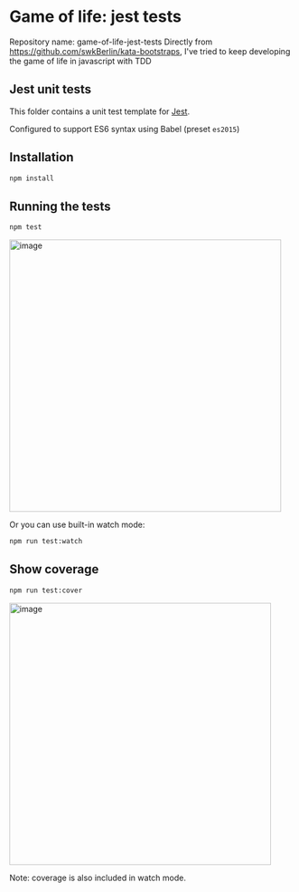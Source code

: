 # Game of life: jest tests
Repository name: game-of-life-jest-tests
Directly from https://github.com/swkBerlin/kata-bootstraps, I've tried to keep developing the game of life in javascript with TDD

## Jest unit tests

This folder contains a unit test template for [Jest](https://facebook.github.io/jest).

Configured to support ES6 syntax using Babel (preset `es2015`)

## Installation

```bash
npm install
```

## Running the tests

```bash
npm test
```

<img width="481" alt="image" src="https://user-images.githubusercontent.com/6985234/201547891-3c4f6958-bf6e-487a-b98e-bf7d798e9d71.png">


Or you can use built-in watch mode:

```bash
npm run test:watch
```

## Show coverage

```bash
npm run test:cover
```

<img width="463" alt="image" src="https://user-images.githubusercontent.com/6985234/201547800-f9d5c37b-42e3-47e7-9435-0a80c2d02ec4.png">


Note: coverage is also included in watch mode.
